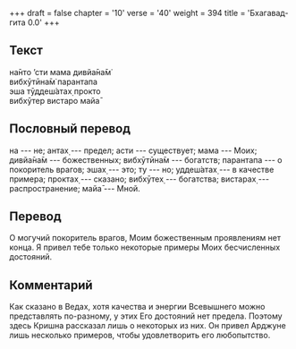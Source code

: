 +++
draft = false
chapter = '10'
verse = '40'
weight = 394
title = 'Бхагавад-гита 0.0'
+++
## Текст

на̄нто ’сти мама дивйа̄на̄м̇  
вибхӯтӣна̄м̇ парантапа  
эша тӯддеш́атах̣ прокто  
вибхӯтер вистаро майа̄

## Пословный перевод

на --- не; антах̣ --- предел; асти --- существует; мама --- Моих;
дивйа̄на̄м --- божественных; вибхӯтӣна̄м --- богатств; парантапа --- о
покоритель врагов; эшах̣ --- это; ту --- но; уддеш́атах̣ --- в качестве
примера; проктах̣ --- сказано; вибхӯтех̣ --- богатства; вистарах̣ ---
распространение; майа̄ --- Мной.

## Перевод

О могучий покоритель врагов, Моим божественным проявлениям нет конца. Я
привел тебе только некоторые примеры Моих бесчисленных достояний.

## Комментарий

Как сказано в Ведах, хотя качества и энергии Всевышнего можно
представлять по-разному, у этих Его достояний нет предела. Поэтому здесь
Кришна рассказал лишь о некоторых из них. Он привел Арджуне лишь
несколько примеров, чтобы удовлетворить его любопытство.
